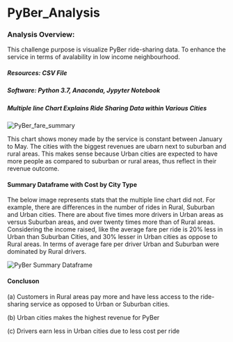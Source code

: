 # PyBer_Analysis

### Analysis Overview:
This challenge purpose is visualize PyBer ride-sharing data. To enhance the service in terms of avalability in low income neighbourhood. 

##### Resources: CSV File 

##### Software: Python 3.7, Anaconda, Jypyter Notebook 

##### Multiple line Chart Explains Ride Sharing Data within Various Cities

![PyBer_fare_summary](https://user-images.githubusercontent.com/106555873/177556519-e76936bb-faf3-4981-9ba2-03ae9049481a.png)

This chart shows money made by the service is constant between January to May. The cities with the biggest revenues are ubarn next to suburban and rural areas. This makes sense because Urban cities are expected to have more people as compared to suburban or rural areas, thus reflect in their revenue outcome. 

#### Summary Dataframe with Cost by City Type 

The below image represents stats that the multiple line chart did not. For example, there are differences in the number of rides in Rural, Suburban and Urban cities. There are about five times more drivers in Urban areas as versus Suburban areas, and over twenty times more than of Rural areas. Considering the income raised, like the average fare per ride is 20% less in Urban than Suburban Cities, and 30% lesser in Urban cities as oppose to Rural areas. In terms of average fare per driver Urban and Suburban were dominated by Rural drivers. 

![PyBer Summary Dataframe](https://user-images.githubusercontent.com/106555873/177564522-ef37828a-f346-4791-990c-cb92aa5881c8.png)


#### Concluson

(a) Customers in Rural areas pay more and have less access to the ride-sharing service as opposed to Urban or Suburban cities. 

(b) Urban cities makes the highest revenue for PyBer 

(c) Drivers earn less in Urban cities due to less cost per ride
